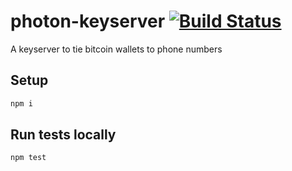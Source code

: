 # photon-keyserver [![Build Status](https://travis-ci.org/tanx/photon-keyserver.svg?branch=master)](https://travis-ci.org/tanx/photon-keyserver)
A keyserver to tie bitcoin wallets to phone numbers

## Setup

```bash
npm i
```

## Run tests locally

```bash
npm test
```